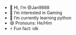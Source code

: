 - 👋 Hi, I’m @Jan9888
- 👀 I’m interested in Gaming
- 🌱 I’m currently learning python
- 😄 Pronouns: He/Him
- ⚡ Fun fact: idk

<!---
Jan9888/Jan9888 is a ✨ special ✨ repository because its `README.md` (this file) appears on your GitHub profile.
You can click the Preview link to take a look at your changes.
--->
